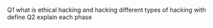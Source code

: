 Q1
what is ethical hacking and hacking different types of hacking with define
Q2 
explain each phase 

